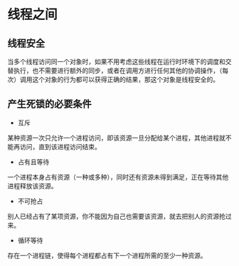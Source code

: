 # 线程之间
## 线程安全
当多个线程访问同一个对象时，如果不用考虑这些线程在运行时环境下的调度和交替执行，也不需要进行额外的同步，或者在调用方进行任何其他的协调操作，（每次）调用这个对象的行为都可以获得正确的结果，那这个对象是线程安全的。

## 产生死锁的必要条件

- 互斥

某种资源一次只允许一个进程访问，即该资源一旦分配给某个进程，其他进程就不能再访问，直到该进程访问结束。
- 占有且等待

一个进程本身占有资源（一种或多种），同时还有资源未得到满足，正在等待其他进程释放该资源。
- 不可抢占

别人已经占有了某项资源，你不能因为自己也需要该资源，就去把别人的资源抢过来。

- 循环等待

存在一个进程链，使得每个进程都占有下一个进程所需的至少一种资源。
